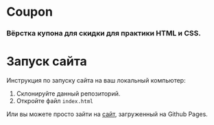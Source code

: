 # Coupon
### Вёрстка купона для скидки для практики HTML и CSS. 

# Запуск сайта
Инструкция по запуску сайта на ваш локальный компьютер:
   1. Склонируйте данный репозиторий.
   2. Откройте файл ```index.html```
   
Или вы можете просто зайти на [сайт](kriswis.github.io/3D-Parallax-Effect/), загруженный на Github Pages.
